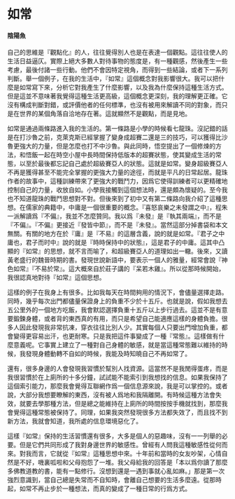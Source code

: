 # 如常

#### 陰陽魚

自己的思維是『觀點化』的人，往往覺得別人也是在表達一個觀點。這往往使人的生活日益逼仄。實際上絕大多數人對待事物的態度是，有一種觀感，然後產生一些考慮，最後付諸一些行動。他們不會因特定視角，而得到一些結論，或者下一系列判斷。舉一個例子，在我的生活中，『如常』這個概念對我影響很大。我可以把什麼是如常寫下來，分析它對我產生了什麼影響，以及我為什麼保持這種生活方式。但是這並不意味著我覺得這種生活更高級，這個概念更深刻，我的理解更正確。它沒有構成判斷對錯，或評價他者的任何標準，也沒有被用來解讀不同的對象，而只是在世界的某個角落自洽地存在著。這就顯然不是觀點，而是見地。

如常是通過兩條路進入我的生活的。第一條路是小學的時候看七龍珠。沒記錯的話是在打沙魯之前，克萊克斯已經掌握了變身成超賽二還是三的技巧，可以獲得比沙魯更強大的力量，但是怎麼也打不中沙魯。與此同時，悟空提出了一個修煉的方法，和悟飯一起在時空小屋中長時間保持低版本的超賽狀態，使其變成生活的常態，以至於最後都忘記自己處於超級賽亞人的狀態。這就是如常。變身超級賽亞人不再是獲得甚至不能完全掌握的更強大力量的途徑，而就是平凡的日常起居。龍珠作者的故事中，這種訓練帶來了更強大的戰鬥力，因爲它使得訓練者可以更精確地控制自己的力量，收放自如。小學我接觸到這個想法時，還是頗為懷疑的。至今我也不知道龍珠的戰鬥思想對不對。但後來到了初中又有第二條路向我介紹了這種思想。在儒家的典籍中，中庸是一個很重要的概念。『喜怒哀樂之未發謂之中』，程朱一派解讀爲『不偏』，我並不怎麼贊同。我以爲『未發』是『執其兩端』，而不是『不偏』。『不偏』更接近『發皆中節』，而不是『未發』。當然這部分掉書袋和本文無關。有關的地方在於『庸』是『不易』的這層含義，說的就是如常。『君子之中庸也，君子而时中』說的就是『時時保持中的狀態』，這是君子的中庸。這其中凸顯的『如常』的思想，就不言而喻了，和超級賽亞人的道理如出一轍。後來，又讀黃老盛行的魏晉時期的書。發現世說新語中，要表示一個人的雅量，經常會說『神色如常』『不易於常』。這大概來自於莊子講的『呆若木雞』。所以從那時候開始，我很認真地對待『如常』這個思想。

這樣的例子在我身上有很多。比如我每天在時間夠用的情況下，會儘量選擇走路。同時，幾乎每次出門都儘量保證身上的負重不少於十五斤。也就是說，假如我想去五公里外的一個地方吃飯，我會默認選擇負重十五斤以上步行過去。這並不是有意要鍛鍊身體，或者背的東西真的有用，而只是希望自己能適應這樣的身體負擔。很多人因此發現我非常抗凍，穿衣往往比別人少。其實每個人只要出門增加負重，都會變得更容易出汗，也更耐寒。只是我把這件事變成了一種『常態』。這樣做有什麼意義呢。它事實上建立了一種對自己身體的敏感，就是當這種常態難以維持的時候，我發現身體動轉不自如的時候，我能及時知曉自己不再如常了。

還有，很多身邊的人會發現我習慣於幫別人找資源。這當然不是我閒得蛋疼，而是我很習慣於在上廁所的十多分鐘，試試能不能索引到我想找的信息。如果我保持了這個索引能力，那麼我會覺得互聯網作爲一個信息源來說，我是可以掌控的。或者說，大部分我想要瞭解的東西，沒有被人爲地和我隔離開。有時候這種方法會失效，就要去學那種方法，但是總之能維持在上廁所的時間按按手機就找到，那麼我會覺得這種常態被保持了。同理，如果我突然發現很多方法都失效了，而且找不到新方法，我就會知道，我所處的信息環境惡化了。

這樣『如常』保持的生活習慣還有很多，大多是個人的惡趣味，沒有一一列舉的必要。但是它們共同形成了我對身邊世界的敏感性。曾經有人問我這種敏感性從何而來。對我而言，它就從『如常』這種思想中來。十年前和當時的女友吵架，心情自然是不好，嘰裏呱啦和父母抱怨了一堆。我父母給我的回答是「本以爲你讀了那麼多佛教道教的書，能有一點修行。沒想到還是一遇到事就心亂如麻。」那是第一次強烈意識到，當自己總是失常而不自知時，會離自己想要的生活多麼遠。從那時起，如常不再止步於一種想法，而真的變成了一種日常的行爲方式。